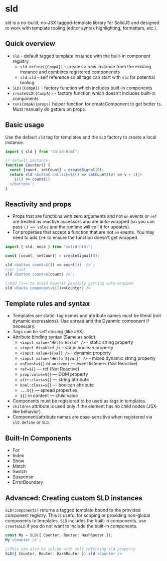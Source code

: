# sld

sld is a no-build, no-JSX tagged-template library for SolidJS and designed to work with template tooling (editor syntax highlighting, formatters, etc.).

## Quick overview

- `sld` - default tagged template instance with the built-in component registry.
  - `sld.define({CompA})` - creates a new instance from the existing instance and combines registered componenets
  - `sld.sld` - self reference so all tags can start with `sld` for potential tooling
- `SLD({CompA})` - factory function which includes built-in components
- `createSLD({CompA})` - factory function which doesn't includes built-in components
- `run(CompA)(props)` helper function for createComponent to get better ts. Must manually do getters on props.



## Basic usage

Use the default `sld` tag for templates and the `SLD` factory to create a local instance.

```ts
import { sld } from "solid-html";

// default instance:
function Counter() {
  const [count, setCount] = createSignal(0);
  return sld`<button onClick=${() => setCount((v) => v + 1)}>
    ${() => count()}
  </button>`;
}
```

## Reactivity and props

- Props that are functions with zero arguments and not `on` events or `ref` are treated as reactive accessors and are auto-wrapped (so you can pass `() => value` and the runtime will call it for updates).
- For properties that accept a function that are not `on` events. You may need to add ()=> to ensure the function doesn't get wrapped.

```ts
import { sld, once } from "solid-html";

const [count, setCount] = createSignal(0);

sld`<button count=${() => count()}  />`;
//or just
sld`<button count=${count} />`;

//Add ()=> to avoid Counter possibly getting auto-wrapped
sld`<Route component=${()=>Counter} />

```


## Template rules and syntax

- Templates are static: tag names and attribute names must be literal (not dynamic expressions). Use spread and the Dyanmic component if necessary.
- Tags can be self closing (like JSX)
- Attribute binding syntax (Same as solid):
  - `<input value="Hello World" />` - static string property
  - `<input disabled />` - static boolean property
  - `<input value=${val} />` - dynamic property
  - `<input value="Hello ${val}" />` - mixed dynamic string property
  - `onEvent=${}` or `on:event` — event listeners (Not Reactive)
  - `ref=${}` — ref (Not Reactive)
  - `prop:value=${}` — DOM property
  - `attr:class=${}` — string attribute
  - `bool:class=${}` — boolean attribute
  - `...${}` — spread properties
  - `${}` in content — child value
- Components must be registered to be used as tags in templates.
- `children` attribute is used only if the element has no child nodes (JSX-like behavior).
- Component/attribute names are case-sensitive when registered via `sld.define` or `SLD`.

## Built-In Components

- For
- Index
- Show
- Match
- Switch
- Suspense
- ErrorBoundary


## Advanced: Creating custom SLD instances

`SLD(components)` returns a tagged template bound to the provided component registry. This is useful for scoping or providing non-global components to templates. `SLD` includes the built-in components. use `createSLD` if you do not want to include the built-in components.

```ts
const My = SLD({ Counter, Router: HashRouter });
My`<Counter />`;

//This can also be inline with self refercing sld property
SLD({ Counter, Router: HashRouter }).sld`<Counter />


```
